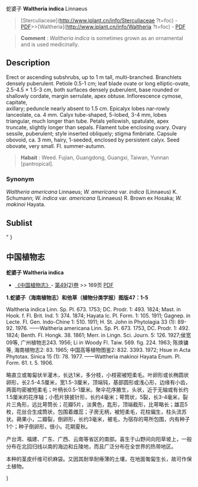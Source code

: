 蛇婆子 **Waltheria indica** Linnaeus

> [Sterculiaceae](http://www.iplant.cn/info/Sterculiaceae ?t=foc) - [PDF](http://iplant.cn/foc/pdf/Sterculiaceae.pdf)>>[Waltheria](http://www.iplant.cn/info/Waltheria ?t=foc) - [PDF](http://www.iplant.cn/foc/pdf/Waltheria.pdf)

> **Comment** : 
> *Waltheria indica* is sometimes grown as an ornamental and is used medicinally.

## Description

Erect or ascending subshrubs, up to 1 m tall, multi-branched. Branchlets densely puberulent. Petiole 0.5-1 cm; leaf blade ovate or long elliptic-ovate, 2.5-4.5 × 1.5-3 cm, both surfaces densely puberulent, base rounded or shallowly cordate, margin serrulate, apex obtuse. Inflorescence cymose, capitate, <br clear=all> axillary; peduncle nearly absent to 1.5 cm. Epicalyx lobes nar-rowly lanceolate, ca. 4 mm. Calyx tube-shaped, 5-lobed, 3-4 mm, lobes triangular, much longer than tube. Petals yellowish, spatulate, apex truncate, slightly longer than sepals. Filament tube enclosing ovary. Ovary sessile, puberulent; style inserted obliquely; stigma fimbriate. Capsule obovoid, ca. 3 mm, hairy, 1-seeded, enclosed by persistent calyx. Seed obovate, very small. Fl. summer-autumn.

> **Habait** : 
> Weed. Fujian, Guangdong, Guangxi, Taiwan, Yunnan [pantropical].

### Synonym
*Waltheria americana* Linnaeus; *W. americana* var. *indica* (Linnaeus) K. Schumann; *W. indica* var. *americana* (Linnaeus) R. Brown ex Hosaka; *W. makinoi* Hayata.

## Sublist
"
}
## 中国植物志

**蛇婆子 Waltheria indica**

* [《中国植物志》](http://www.iplant.cn/frps)- [第49(2)卷](http://www.iplant.cn/frps/vol/49(2)) >> 169页 [PDF](http://www.iplant.cn/frps/pdf/49(2)/169.PDF)

**1.蛇婆子（海南植物志）和他草（植物分类学报）图版47：1-5**

Waltheria indica Linn. Sp. Pl. 673. 1753; DC. Prodr. 1: 493. 1824; Mast. in Hook. f. Fl. Brit. Ind. 1: 374. 1874; Hayata Ic. Pl. Form. 1: 105. 1911; Gagnep. in Lecte. Fl. Gen. Indo-Chine 1: 510. 1911; H. St. John in Phytolagia 33 (1): 89-92. 1976. ——Waltheria americana Linn. Sp. Pl. 673. 1753, DC. Prodr. 1: 492. 1824; Benth. Fl. Hongk. 38. 1861; Merr. in Lingn. Sci. Journ. 5: 126. 1927;侯宽09等, 广州植物志243. 1956; Li in Woody Fl. Taiw. 569. fig. 224. 1963; 陈焕镛等, 海南植物志2: 83. 1965; 中国高等植物图鉴2: 832. 3393. 1972; Hsue in Acta Phytotax. Sinica 15 (1): 78. 1977. ——Wattheria makinoi Hayata Enum. Pl. Form. 61. t. 5. 1906.

略直立或匍匐状半灌木，长达1米，多分枝，小枝密被短柔毛。叶卵形或长椭圆状卵形，长2.5-4.5厘米，宽1.5-3厘米，顶端钝，基部圆形或浅心形，边缘有小齿，两面均密被短柔毛；叶柄长0.5-1厘米。聚伞花序腋生，头状，近于无轴或有长约1.5厘米的花序轴；小苞片狭披针形，长约4毫米；萼筒状，5裂，长3-4毫米，裂片三角形，远比萼筒长；花瓣5片，淡黄色，匙形，顶端截形，比萼略长；雄蕊5枚，花丝合生成筒状，包围着雌蕊；子房无柄，被短柔毛，花柱偏生，柱头流苏状。蒴果小，二瓣裂，倒卵形，长约3毫米，被毛，为宿存的萼所包围，内有种子1个；种子倒卵形，很小。花期夏秋。

产台湾、福建、广东、广西、云南等省区的南部。喜生于山野间向阳草坡上，一般分布在北回归线以南的海边和丘陵地，而且广泛分布在全世界的热带地区。

本种的茎皮纤维可织麻袋。又因其耐旱耐瘠薄的土壤，在地面匍匐生长，故可作保土植物。

}